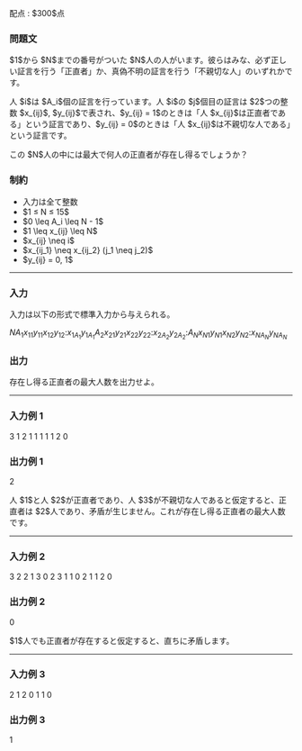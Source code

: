 
<div>

<span>

<span>

<p>
配点 : $300$点
</p>

<div>

<section>

### **問題文**

<p>
$1$から $N$までの番号がついた $N$人の人がいます。彼らはみな、必ず正しい証言を行う「正直者」か、真偽不明の証言を行う「不親切な人」のいずれかです。
</p>

<p>
人 $i$は $A_i$個の証言を行っています。人 $i$の $j$個目の証言は $2$つの整数 $x_{ij}$, $y_{ij}$で表され、$y_{ij} = 1$のときは「人 $x_{ij}$は正直者である」という証言であり、$y_{ij} = 0$のときは「人 $x_{ij}$は不親切な人である」という証言です。
</p>

<p>
この $N$人の中には最大で何人の正直者が存在し得るでしょうか？
</p>

</section>

</div>

<div>

<section>

### **制約**

<ul>

<li>
入力は全て整数
</li>

<li>
$1 ≤ N ≤ 15$
</li>

<li>
$0 \leq A_i \leq N - 1$
</li>

<li>
$1 \leq x_{ij} \leq N$
</li>

<li>
$x_{ij} \neq i$
</li>

<li>
$x_{ij_1} \neq x_{ij_2} (j_1 \neq j_2)$
</li>

<li>
$y_{ij} = 0, 1$
</li>

</ul>

</section>

</div>

---

<div>

<div>

<section>

### **入力**

<p>
入力は以下の形式で標準入力から与えられる。
</p>

<div>

$N$$A_1$$x_{11}$$y_{11}$$x_{12}$$y_{12}$$:$$x_{1A_1}$$y_{1A_1}$$A_2$$x_{21}$$y_{21}$$x_{22}$$y_{22}$$:$$x_{2A_2}$$y_{2A_2}$$:$$A_N$$x_{N1}$$y_{N1}$$x_{N2}$$y_{N2}$$:$$x_{NA_N}$$y_{NA_N}$
</div>

</section>

</div>

<div>

<section>

### **出力**

<p>
存在し得る正直者の最大人数を出力せよ。
</p>

</section>

</div>

</div>

---

<div>

<section>

### **入力例 1**

<div>

3
1
2 1
1
1 1
1
2 0

</div>

</section>

</div>

<div>

<section>

### **出力例 1**

<div>

2

</div>

<p>
人 $1$と人 $2$が正直者であり、人 $3$が不親切な人であると仮定すると、正直者は $2$人であり、矛盾が生じません。これが存在し得る正直者の最大人数です。
</p>

</section>

</div>

---

<div>

<section>

### **入力例 2**

<div>

3
2
2 1
3 0
2
3 1
1 0
2
1 1
2 0

</div>

</section>

</div>

<div>

<section>

### **出力例 2**

<div>

0

</div>

<p>
$1$人でも正直者が存在すると仮定すると、直ちに矛盾します。
</p>

</section>

</div>

---

<div>

<section>

### **入力例 3**

<div>

2
1
2 0
1
1 0

</div>

</section>

</div>

<div>

<section>

### **出力例 3**

<div>

1

</div>

</section>

</div>

</span>

</span>

</div>
